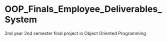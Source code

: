 # OOP_Finals_Employee_Deliverables_System
2nd year 2nd semester final project in Object Oriented Programming
